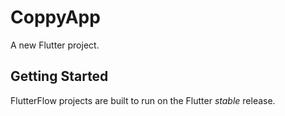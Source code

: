 # CoppyApp

A new Flutter project.

## Getting Started

FlutterFlow projects are built to run on the Flutter _stable_ release.
